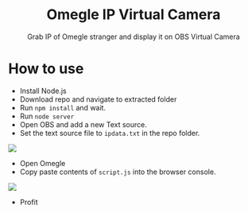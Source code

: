 <div align="center">

# Omegle IP Virtual Camera
Grab IP of Omegle stranger and display it on OBS Virtual Camera

</div>

# How to use
- Install Node.js
- Download repo and navigate to extracted folder
- Run `npm install` and wait.
- Run `node server`
- Open OBS and add a new Text source.
- Set the text source file to `ipdata.txt` in the repo folder.

![](https://cdn.discordapp.com/attachments/912768466958819398/916837956667469825/unknown.png)

- Open Omegle
- Copy paste contents of `script.js` into the browser console.

![](https://cdn.discordapp.com/attachments/912768466958819398/916838171633938492/unknown.png)

- Profit
